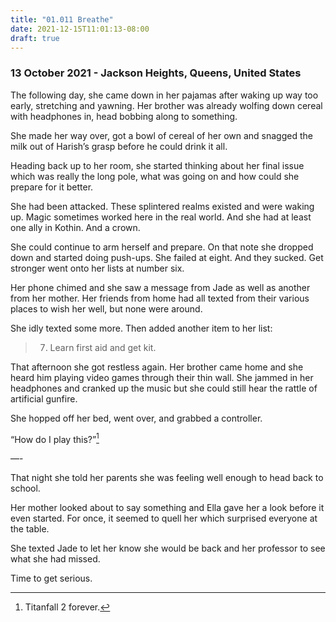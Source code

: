 ```yaml
---
title: "01.011 Breathe"
date: 2021-12-15T11:01:13-08:00
draft: true
---
```

### 13 October 2021 - Jackson Heights, Queens, United States

The following day, she came down in her pajamas after waking up way too early, stretching and yawning. Her brother was already wolfing down cereal with headphones in, head bobbing along to something. 

She made her way over, got a bowl of cereal of her own and snagged the milk out of Harish’s grasp before he could drink it all. 

Heading back up to her room, she started thinking about her final issue which was really the long pole, what was going on and how could she prepare for it better. 

She had been attacked. These splintered realms existed and were waking up. Magic sometimes worked here in the real world. And she had at least one ally in Kothin.  And a crown. 

She could continue to arm herself and prepare. On that note she dropped down and started doing push-ups. She failed at eight. And they sucked. Get stronger went onto her lists at number six.

Her phone chimed and she saw a message from Jade as well as another from her mother. Her friends from home had all texted from their various places to wish her well, but none were around. 

She idly texted some more. Then added another item to her list:

> 7. Learn first aid and get kit. 

That afternoon she got restless again. Her brother came home and she heard him playing video games through their thin wall. She jammed in her headphones and cranked up the music but she could still hear the rattle of artificial gunfire. 

She hopped off her bed, went over, and grabbed a controller.

“How do I play this?”[^1]

—-

That night she told her parents she was feeling well enough to head back to school. 

Her mother looked about to say something and Ella gave her a look before it even started. For once, it seemed to quell her which surprised everyone at the table. 

She texted Jade to let her know she would be back and her professor to see what she had missed. 

Time to get serious. 

[^1]: Titanfall 2 forever. 



